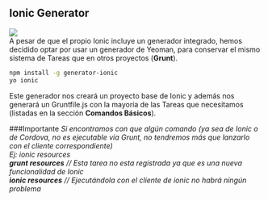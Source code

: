 ## Ionic Generator

![](http://i.imgur.com/BGrt2QK.png)  
A pesar de que el propio Ionic incluye un generador integrado, hemos decidido optar por usar un generador de Yeoman, para conservar el mismo sistema de Tareas que en otros proyectos (**Grunt**).

```bash
npm install -g generator-ionic
yo ionic
```

Este generador nos creará un proyecto base de Ionic y además nos generará un Gruntfile.js con la mayoría de las Tareas que necesitamos (listadas en la sección **Comandos Básicos**).

###Importante
*Si encontramos con que algún comando (ya sea de Ionic o de Cordova, no es ejecutable via Grunt, no tendremos más que lanzarlo con el cliente correspondiente)  
Ej: ionic resources  
**grunt resources** // Esta tarea no esta registrada ya que es una nueva funcionalidad de Ionic  
**ionic resources** // Ejecutándola con el cliente de ionic no habrá ningún problema*
